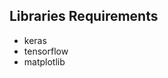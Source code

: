 ## Libraries Requirements

<ul>
  <li>keras</li> 
  <li>tensorflow</li>
  <li>matplotlib </li>
<ul>
